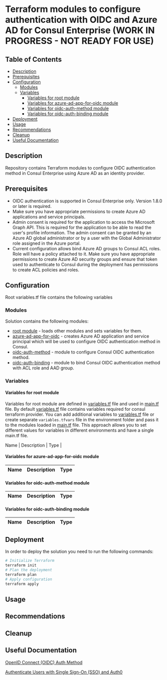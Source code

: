 # Terraform modules to configure authentication with OIDC and Azure AD for Consul Enterprise (WORK IN PROGRESS - NOT READY FOR USE)

## Table of Contents

* [Description](#description)
* [Prerequisites](#prerequisites)
* [Configuration](#configuration)
  * [Modules](#modules)
  * [Variables](#variables)
    * [Variables for root module](#variables-for-root-module)
    * [Variables for azure-ad-app-for-oidc module](#variables-for-azure-ad-app-for-oidc-module)
    * [Variables for oidc-auth-method module](#variables-for-oidc-auth-method-module)
    * [Variables for oidc-auth-binding module](#variables-for-oidc-auth-binding-module)
* [Deployment](#deployment)
* [Usage](#usage)
* [Recommendations](#recommendations)
* [Cleanup](#cleanup)
* [Useful Documentation](#useful-documentation)

## Description

Repository contains Terraform modules to configure OIDC authentication method in Consul Enterprise using Azure AD as an identity provider.

## Prerequisites

* OIDC authentication is supported in Consul Enterprise only. Version 1.8.0 or later is required.
* Make sure you have appropriate permissions to create Azure AD applications and service principals.
* Admin consent is required for the application to access the Microsoft Graph API. This is required for the application to be able to read the user's profile information. The admin consent can be granted by an Azure AD global administrator or by a user with the Global Administrator role assigned in the Azure portal.
* Current configuration allows bind Azure AD groups to Consul ACL roles. Role will have a policy attached to it. Make sure you have appropriate permissions to create Azure AD security groups and ensure that token used to authenticate to Consul during the deployment has permissions to create ACL policies and roles.

## Configuration

Root variables.tf file contains the following variables

### Modules

Solution contains the following modules:

* [root module](./main.tf) - loads other modules and sets variables for them.
* [azure-ad-app-for-oidc](./modules/azure-ad-app-for-oidc) - creates Azure AD application and service principal which will be used to configure OIDC authentication method in Consul.
* [oidc-auth-method](./modules/oidc-auth-method) - module to configure Consul OIDC authentication method.
* [oidc-auth-binding](./modules/oidc-auth-binding) - module to bind Consul OIDC authentication method with ACL role and AAD group.

### Variables

#### Variables for root module

Variables for root module are defined in [variables.tf](./variables.tf) file and used in [main.tf](./main.tf) file. By default [variables.tf](./variables.tf) file contains variables required for consul terraform provider. You can add additional variables to [variables.tf](./variables.tf) file or create separate `variables.tfvars` file in the environment folder and pass it to the modules loaded in [main.tf](./main.tf) file.
This approach allows you to set different values for variables in different environments and have a single main.tf file.

Name | Description | Type |

#### Variables for azure-ad-app-for-oidc module

Name | Description | Type |
---- | ----------- | ---- |

#### Variables for oidc-auth-method module

Name | Description | Type |
---- | ----------- | ---- |

#### Variables for oidc-auth-binding module

Name | Description | Type |
---- | ----------- | ---- |

## Deployment

In order to deploy the solution you need to run the following commands:

```bash
# Initialize Terraform
terraform init
# Plan the deployment
terraform plan 
# Apply configuration
terraform apply
```

## Usage

## Recommendations

## Cleanup

## Useful Documentation

[OpenID Connect (OIDC) Auth Method](https://developer.hashicorp.com/consul/docs/security/acl/auth-methods/oidc)

[Authenticate Users with Single Sign-On (SSO) and Auth0](https://developer.hashicorp.com/consul/tutorials/datacenter-operations/single-sign-on-auth0)